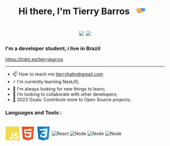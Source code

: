 <h1 align="center">Hi there, I'm Tierry Barros<img src="https://github.com/macagua/macagua/blob/master/assets/img/icons/handshake.gif" height="32px" alt="Connect with me" /> 

 <br>
 <br>
 
<div>
<a href=https://www.linkedin.com/in/tierry-barros-0013351a4/ target="_blank"><img src="https://img.shields.io/badge/-LinkedIn-%230077B5?style=for-the-badge&logo=linkedin&logoColor=white" target="_blank"></a>
<a href="https://www.instagram.com/tierrybarros/" target="_blank"><img src="https://img.shields.io/badge/Instagram-E4405F?style=for-the-badge&logo=instagram&logoColor=white" target="_blank"/></a>
</div>
 
### I'm a developer student, i live in Brazil 
https://linktr.ee/tierrybarros


---

- 📫 How to reach me tierryhahn@gmail.com
- ⚡ I'm currently learning NestJS;
- 🔭 I'm always looking for new things to learn;
- 👯 I’m looking to collaborate with other developers;
- 🥅 2023 Goals: Contribute more to Open Source projects;



### Languages and Tools :


<div style="display: inline_block"><br>
  <img align="center" alt="Js" height="45" width="45" src="https://raw.githubusercontent.com/devicons/devicon/master/icons/javascript/javascript-plain.svg">
  <img align="center" alt="HTML" height="45" width="45" src="https://raw.githubusercontent.com/devicons/devicon/master/icons/html5/html5-original.svg">
  <img align="center" alt="CSS" height="45" width="45" src="https://raw.githubusercontent.com/devicons/devicon/master/icons/css3/css3-original.svg">
  <img align="center" alt="React" height="45" width="45" src="https://upload.wikimedia.org/wikipedia/commons/thumb/a/a7/React-icon.svg/2300px-React-icon.svg.png">
  <img align="center" alt="Node" height="45" width="45" src="https://upload.wikimedia.org/wikipedia/commons/thumb/4/4c/Typescript_logo_2020.svg/1200px-   Typescript_logo_2020.svg.png">
  <img align="center" alt="Node" height="45" width="45" src="https://seeklogo.com/images/N/nodejs-logo-FBE122E377-seeklogo.com.png">
  <img align="center" alt="Node" height="45" width="45" src="https://icon-library.com/images/django-icon/django-icon-0.jpg">

  
</div>


<br />
 
[facebook]: https://www.facebook.com/tierry.barros
[instagram]: https://www.instagram.com/tierrybarros/
[linkedin]: https://www.linkedin.com/in/tierry-barros-0013351a4/
[webdevplaylist]: https://www.youtube.com/playlist?list=PLkwxH9e_vrAJ0WbEsFA9W3I1W-g_BTsbt
[jsplaylist]: https://www.youtube.com/playlist?list=PLkwxH9e_vrALRJKu7wfXby3MKeflhTu6B
[cssplaylist]: https://www.youtube.com/playlist?list=PLkwxH9e_vrALSdvZuEh6gqQdmDoDIoqz4
[reactplaylist]: https://www.youtube.com/playlist?list=PLkwxH9e_vrAK4TdffpxKY3QGyHCpxFcQ0
 
<br>
